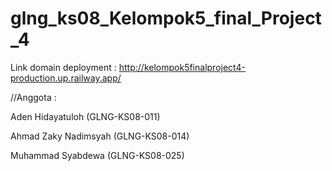 # glng_ks08_Kelompok5_final_Project_4

Link domain deployment :
http://kelompok5finalproject4-production.up.railway.app/

//Anggota :

Aden Hidayatuloh (GLNG-KS08-011)

Ahmad Zaky Nadimsyah (GLNG-KS08-014)

Muhammad Syabdewa (GLNG-KS08-025)
